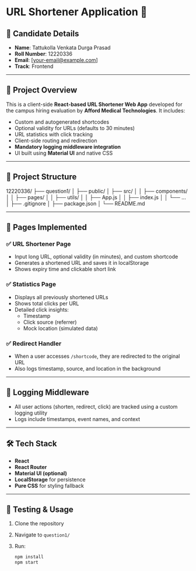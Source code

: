 # URL Shortener Application 🚀

## 📌 Candidate Details

- **Name**: Tattukolla Venkata Durga Prasad  
- **Roll Number**: 12220336  
- **Email**: [your-email@example.com]  
- **Track**: Frontend  

---

## 📂 Project Overview

This is a client-side **React-based URL Shortener Web App** developed for the campus hiring evaluation by **Afford Medical Technologies**. It includes:

- Custom and autogenerated shortcodes
- Optional validity for URLs (defaults to 30 minutes)
- URL statistics with click tracking
- Client-side routing and redirection
- **Mandatory logging middleware integration**
- UI built using **Material UI** and native CSS

---

## 🧱 Project Structure

12220336/
├── question1/
│   ├── public/
│   ├── src/
│   │   ├── components/
│   │   ├── pages/
│   │   ├── utils/
│   │   ├── App.js
│   │   ├── index.js
│   │   └── ...
│   ├── .gitignore
│   ├── package.json
│   └── README.md

---

## 📸 Pages Implemented

### ✅ URL Shortener Page

- Input long URL, optional validity (in minutes), and custom shortcode
- Generates a shortened URL and saves it in localStorage
- Shows expiry time and clickable short link

### ✅ Statistics Page

- Displays all previously shortened URLs
- Shows total clicks per URL
- Detailed click insights:
  - Timestamp
  - Click source (referrer)
  - Mock location (simulated data)

### ✅ Redirect Handler

- When a user accesses `/shortcode`, they are redirected to the original URL
- Also logs timestamp, source, and location in the background

---

## 🔐 Logging Middleware

- All user actions (shorten, redirect, click) are tracked using a custom logging utility
- Logs include timestamps, event names, and context

---

## 🛠️ Tech Stack

- **React**
- **React Router**
- **Material UI (optional)**
- **LocalStorage** for persistence
- **Pure CSS** for styling fallback

---

## 🧪 Testing & Usage

1. Clone the repository  
2. Navigate to `question1/`  
3. Run:

   ```bash
   npm install
   npm start
